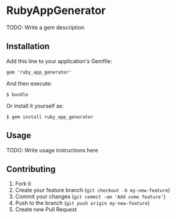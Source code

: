 # RubyAppGenerator

TODO: Write a gem description

## Installation

Add this line to your application's Gemfile:

    gem 'ruby_app_generator'

And then execute:

    $ bundle

Or install it yourself as:

    $ gem install ruby_app_generator

## Usage

TODO: Write usage instructions here

## Contributing

1. Fork it
2. Create your feature branch (`git checkout -b my-new-feature`)
3. Commit your changes (`git commit -am 'Add some feature'`)
4. Push to the branch (`git push origin my-new-feature`)
5. Create new Pull Request
